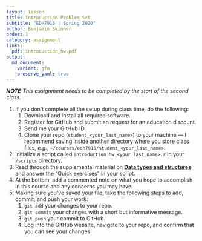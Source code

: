 ```yaml
---
layout: lesson
title: Introduction Problem Set
subtitle: "EDH7916 | Spring 2020"
author: Benjamin Skinner
order: 1
category: assignment
links:
  pdf: introduction_hw.pdf
output:
  md_document:
    variant: gfm
    preserve_yaml: true
---
```


***NOTE** This assignment needs to be completed by the start of the
second class.*

1.  If you don’t complete all the setup during class time, do the
    following:
    1.  Download and install all required software.
    2.  Register for GitHub and submit an request for an education
        discount.
    3.  Send me your GitHub ID.
    4.  Clone your repo (`student_<your_last_name>`) to your machine — I
        recommend saving inside another directory where you store class
        files, *e.g.*, `~/courses/edh7916/student_<your_last_name>`.
2.  Initialize a script called `introduction_hw_<your_last_name>.r` in
    your `/scripts` directory.
3.  Read through the supplemental material on [**Data types and
    structures**](https://edquant.github.io/edh7916/lessons/types_structures.html)
    and answer the “Quick exercises” in your script.
4.  At the bottom, add a commented note on what you hope to accomplish
    in this course and any concerns you may have.
5.  Making sure you’ve saved your file, take the following steps to add,
    commit, and push your work:
    1.  `git add` your changes to your repo.
    2.  `git commit` your changes with a short but informative message.
    3.  `git push` your commit to GitHub.
    4.  Log into the GitHub website, navigate to your repo, and confirm
        that you can see your changes.
